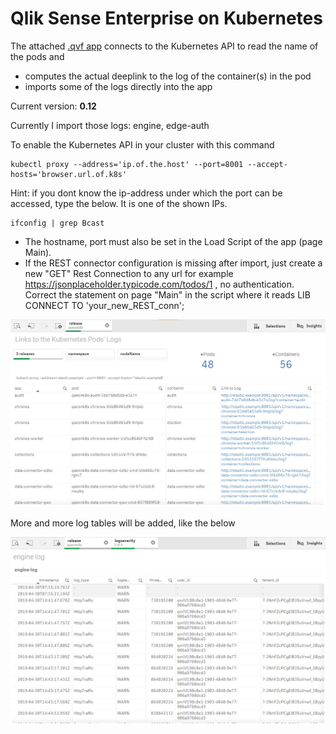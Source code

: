 # Qlik Sense Enterprise on Kubernetes

The attached <a href="https://github.com/ChristofSchwarz/qs_on_Kubernetes/blob/master/QSEonK8s%20Logs.qvf?raw=true">.qvf app</a> connects to the Kubernetes API to read the name of the pods and 
 - computes the actual deeplink to the log of the container(s) in the pod
 - imports some of the logs directly into the app

Current version: __0.12__

Currently I import those logs: engine, edge-auth

 To enable the Kubernetes API in your cluster with this command
```
kubectl proxy --address='ip.of.the.host' --port=8001 --accept-hosts='browser.url.of.k8s'
```
Hint: if you dont know the ip-address under which the port can be accessed, type the below. It is one of the shown IPs.
```
ifconfig | grep Bcast
```

 * The hostname, port must also be set in the Load Script of the app (page Main).
 * If the REST connector configuration is missing after import, just create a new "GET" Rest Connection to any url for example https://jsonplaceholder.typicode.com/todos/1 , no authentication. Correct the statement on page "Main" in the script where it reads LIB CONNECT TO 'your_new_REST_conn';


![alttext](https://github.com/ChristofSchwarz/pics/raw/master/k8slog1.png "screenshot")

More and more log tables will be added, like the below

![alttext](https://github.com/ChristofSchwarz/pics/raw/master/k8slog2.png "screenshot")


